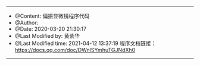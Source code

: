 ************************************************
* @Content: 偏振显微镜程序代码
* @Author: 
* @Date:   2020-03-20 21:30:17
* @Last Modified by:   黄紫华
* @Last Modified time: 2021-04-12 13:37:19
程序文档链接：https://docs.qq.com/doc/DWnlSYmhuTGJNdXh0
*************************************************


